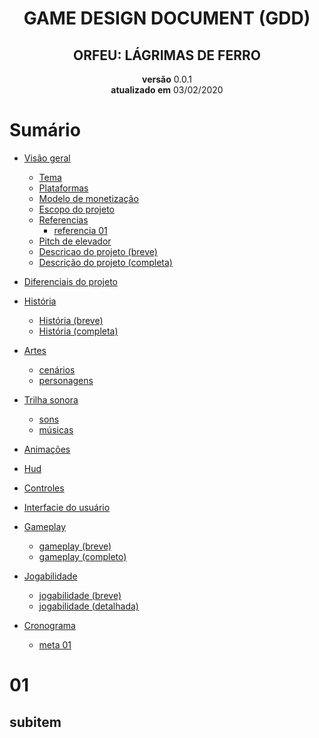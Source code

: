 <h1 align="center">GAME DESIGN DOCUMENT (GDD)</h1>
<h2 align="center">ORFEU: LÁGRIMAS DE FERRO</h2>

<p align="center">
    <b>versão</b> 0.0.1 </br>
    <b>atualizado em</b> 03/02/2020
</p>

<!--inicio de sumario-->

# Sumário

* [Visão geral](#01)
  * [Tema](#subitem)
  * [Plataformas]()
  * [Modelo de monetização]()
  * [Escopo do projeto]()
  * [Referencias]()
    * [referencia 01]()
  * [Pitch de elevador]()
  * [Descricao do projeto (breve)]()
  * [Descrição do projeto (completa)]()
* [Diferenciais do projeto]()
* [História]()
  * [História (breve)]()
  * [História (completa)]()
* [Artes]()
  * [cenários]()
  * [personagens]()
* [Trilha sonora]()
  * [sons]()
  * [músicas]()
* [Animações]()
* [Hud]()
* [Controles]()
* [Interfacie do usuário]()
* [Gameplay]()
  * [gameplay (breve)]()
  * [gameplay (completo)]()
* [Jogabilidade]()
  * [jogabilidade (breve)]()
  * [jogabilidade (detalhada)]()

* [Cronograma]()
  * [meta 01]()
                     
<!--final de sumario-->
# 01
## subitem